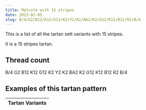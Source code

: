 ```yaml
---
title: Malcolm with 15 stripes
date: 2023-02-05
slug: B/4/G2/B12/K12/G12/K2/Y2/K2/BA2/K2/G12/K12/B12/R2/B/4
---
```

This is a list of all the tartan sett variants with 15 stripes.

It is a 15 stripes tartan.


## Thread count
B/4 G2 B12 K12 G12 K2 Y2 K2 BA2 K2 G12 K12 B12 R2 B/4

## Examples of this tartan pattern

| Tartan Variants |
|---------------|
